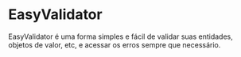 # EasyValidator

EasyValidator é uma forma simples e fácil de validar suas entidades, objetos de valor, etc, e acessar os erros sempre que necessário.
